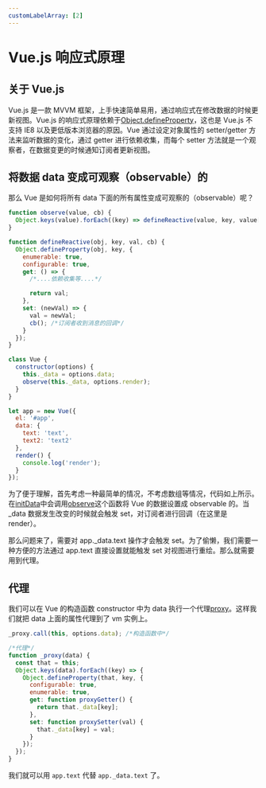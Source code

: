```yaml
---
customLabelArray: [2]
---
```


# <Label :level='2'/>Vue.js 响应式原理

## 关于 Vue.js

Vue.js 是一款 MVVM 框架，上手快速简单易用，通过响应式在修改数据的时候更新视图。Vue.js 的响应式原理依赖于[Object.defineProperty](https://developer.mozilla.org/en-US/docs/Web/JavaScript/Reference/Global_Objects/Object/defineProperty)，这也是 Vue.js 不支持 IE8 以及更低版本浏览器的原因。Vue 通过设定对象属性的 setter/getter 方法来监听数据的变化，通过 getter 进行依赖收集，而每个 setter 方法就是一个观察者，在数据变更的时候通知订阅者更新视图。

<!-- more -->

## 将数据 data 变成可观察（observable）的

那么 Vue 是如何将所有 data 下面的所有属性变成可观察的（observable）呢？

```javascript
function observe(value, cb) {
  Object.keys(value).forEach((key) => defineReactive(value, key, value[key], cb));
}

function defineReactive(obj, key, val, cb) {
  Object.defineProperty(obj, key, {
    enumerable: true,
    configurable: true,
    get: () => {
      /*....依赖收集等....*/

      return val;
    },
    set: (newVal) => {
      val = newVal;
      cb(); /*订阅者收到消息的回调*/
    }
  });
}

class Vue {
  constructor(options) {
    this._data = options.data;
    observe(this._data, options.render);
  }
}

let app = new Vue({
  el: '#app',
  data: {
    text: 'text',
    text2: 'text2'
  },
  render() {
    console.log('render');
  }
});
```

为了便于理解，首先考虑一种最简单的情况，不考虑数组等情况，代码如上所示。在[initData](https://github.com/vuejs/vue/blob/dev/src/core/instance/state.js#L107)中会调用[observe](https://github.com/vuejs/vue/blob/dev/src/core/observer/index.js#L106)这个函数将 Vue 的数据设置成 observable 的。当\_data 数据发生改变的时候就会触发 set，对订阅者进行回调（在这里是 render）。

那么问题来了，需要对 app.\_data.text 操作才会触发 set。为了偷懒，我们需要一种方便的方法通过 app.text 直接设置就能触发 set 对视图进行重绘。那么就需要用到代理。

## 代理

我们可以在 Vue 的构造函数 constructor 中为 data 执行一个代理[proxy](https://github.com/vuejs/vue/blob/dev/src/core/instance/state.js#L33)。这样我们就把 data 上面的属性代理到了 vm 实例上。

```javascript
_proxy.call(this, options.data); /*构造函数中*/

/*代理*/
function _proxy(data) {
  const that = this;
  Object.keys(data).forEach((key) => {
    Object.defineProperty(that, key, {
      configurable: true,
      enumerable: true,
      get: function proxyGetter() {
        return that._data[key];
      },
      set: function proxySetter(val) {
        that._data[key] = val;
      }
    });
  });
}
```

我们就可以用 `app.text` 代替 `app._data.text` 了。
